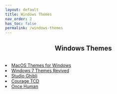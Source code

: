 ```yaml
---
layout: default
title: Windows Themes
nav_order: 2
has_toc: false
permalink: /windows-themes
---
```


<div class="card">
  <div class="container">
    <h2 class="text-delta" style="text-align:center">Windows Themes</h2>
  </div>
</div>
<br />
<div class="card">
  <div class="container">
    <lu>
      <li class="text-delta"><a href="https://the-back-room.github.io/windows-themes/macos-themes-for-windows.md">MacOS Themes for Windows</a></li>
      <li class="text-delta"><a href="https://the-back-room.github.io/windows-themes/windows-seven-themes-revived.md">Windows 7 Themes Revived</a></li>
      <li class="text-delta"><a href="https://the-back-room.github.io/windows-themes/studio-ghibli.md">Studio Ghibli</a></li>
      <li class="text-delta"><a href="https://the-back-room.github.io/windows-themes/courage-tcd.md">Courage TCD</a></li>
      <li class="text-delta"><a href="https://the-back-room.github.io/windows-themes/once-human.md">Once Human</a></li>
    </lu>
  </div>
</div>